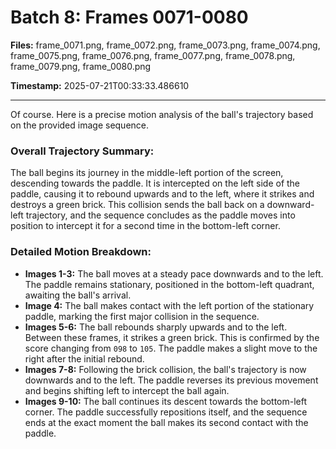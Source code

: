 # Batch 8: Frames 0071-0080

**Files:** frame_0071.png, frame_0072.png, frame_0073.png, frame_0074.png, frame_0075.png, frame_0076.png, frame_0077.png, frame_0078.png, frame_0079.png, frame_0080.png

**Timestamp:** 2025-07-21T00:33:33.486610

---

Of course. Here is a precise motion analysis of the ball's trajectory based on the provided image sequence.

### Overall Trajectory Summary:

The ball begins its journey in the middle-left portion of the screen, descending towards the paddle. It is intercepted on the left side of the paddle, causing it to rebound upwards and to the left, where it strikes and destroys a green brick. This collision sends the ball back on a downward-left trajectory, and the sequence concludes as the paddle moves into position to intercept it for a second time in the bottom-left corner.

### Detailed Motion Breakdown:

*   **Images 1-3:** The ball moves at a steady pace downwards and to the left. The paddle remains stationary, positioned in the bottom-left quadrant, awaiting the ball's arrival.
*   **Image 4:** The ball makes contact with the left portion of the stationary paddle, marking the first major collision in the sequence.
*   **Images 5-6:** The ball rebounds sharply upwards and to the left. Between these frames, it strikes a green brick. This is confirmed by the score changing from `098` to `105`. The paddle makes a slight move to the right after the initial rebound.
*   **Images 7-8:** Following the brick collision, the ball's trajectory is now downwards and to the left. The paddle reverses its previous movement and begins shifting left to intercept the ball again.
*   **Images 9-10:** The ball continues its descent towards the bottom-left corner. The paddle successfully repositions itself, and the sequence ends at the exact moment the ball makes its second contact with the paddle.
